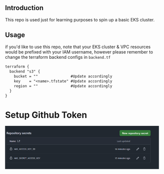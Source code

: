 ## Introduction

This repo is used just for learning purposes to spin up a basic EKS cluster.

## Usage

if you'd like to use this repo, note that your EKS cluster & VPC resources would be prefixed with your IAM username, however please remember to change the terraform backend configs in ```backend.tf```

```hcl
terraform {
  backend "s3" {
    bucket = ""               #Update accordingly
    key    = "<name>.tfstate" #Update accordingly
    region = ""               #Update accordingly
  }
}
```

# Setup Github Token 
![alt text](image-1.png)   